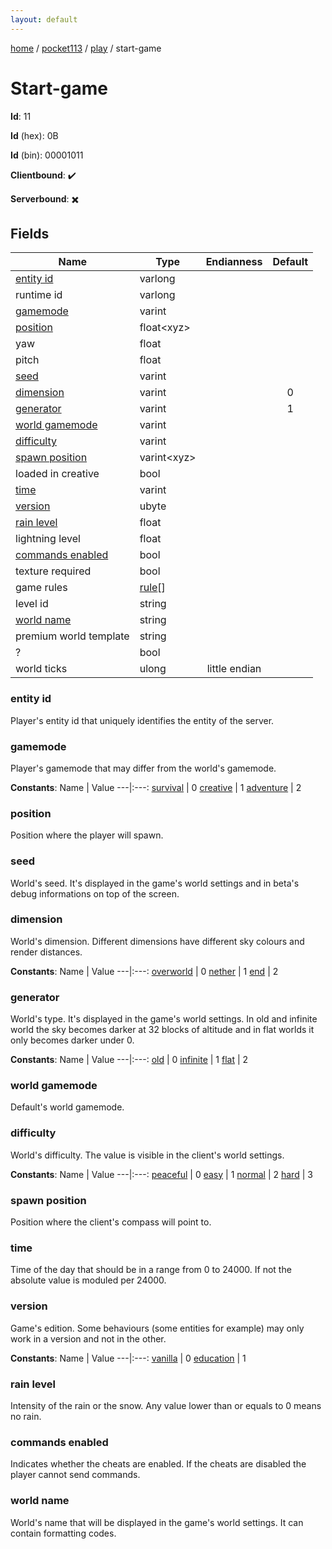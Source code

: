 ```yaml
---
layout: default
---
```


[home](/)  /  [pocket113](/protocol/pocket113)  /  [play](/protocol/pocket113/play)  /  start-game

# Start-game

**Id**: 11

**Id** (hex): 0B

**Id** (bin): 00001011

**Clientbound**: ✔️

**Serverbound**: ✖️

## Fields

Name | Type | Endianness | Default
---|---|:---:|:---:
[entity id](#entity-id) | varlong |  | 
runtime id | varlong |  | 
[gamemode](#gamemode) | varint |  | 
[position](#position) | float&lt;xyz&gt; |  | 
yaw | float |  | 
pitch | float |  | 
[seed](#seed) | varint |  | 
[dimension](#dimension) | varint |  | 0
[generator](#generator) | varint |  | 1
[world gamemode](#world-gamemode) | varint |  | 
[difficulty](#difficulty) | varint |  | 
[spawn position](#spawn-position) | varint&lt;xyz&gt; |  | 
loaded in creative | bool |  | 
[time](#time) | varint |  | 
[version](#version) | ubyte |  | 
[rain level](#rain-level) | float |  | 
lightning level | float |  | 
[commands enabled](#commands-enabled) | bool |  | 
texture required | bool |  | 
game rules | [rule](/protocol/pocket113/types/rule)[] |  | 
level id | string |  | 
[world name](#world-name) | string |  | 
premium world template | string |  | 
? | bool |  | 
world ticks | ulong | little endian | 

### entity id

Player's entity id that uniquely identifies the entity of the server.

### gamemode

Player's gamemode that may differ from the world's gamemode.

**Constants**:
Name | Value
---|:---:
[survival](gamemode_survival) | 0
[creative](gamemode_creative) | 1
[adventure](gamemode_adventure) | 2

### position

Position where the player will spawn.

### seed

World's seed. It's displayed in the game's world settings and in beta's debug informations on top of the screen.

### dimension

World's dimension. Different dimensions have different sky colours and render distances.

**Constants**:
Name | Value
---|:---:
[overworld](dimension_overworld) | 0
[nether](dimension_nether) | 1
[end](dimension_end) | 2

### generator

World's type. It's displayed in the game's world settings.
In old and infinite world the sky becomes darker at 32 blocks of altitude and in flat worlds it only becomes darker under 0.

**Constants**:
Name | Value
---|:---:
[old](generator_old) | 0
[infinite](generator_infinite) | 1
[flat](generator_flat) | 2

### world gamemode

Default's world gamemode.

### difficulty

World's difficulty. The value is visible in the client's world settings.

**Constants**:
Name | Value
---|:---:
[peaceful](difficulty_peaceful) | 0
[easy](difficulty_easy) | 1
[normal](difficulty_normal) | 2
[hard](difficulty_hard) | 3

### spawn position

Position where the client's compass will point to.

### time

Time of the day that should be in a range from 0 to 24000. If not the absolute value is moduled per 24000.

### version

Game's edition. Some behaviours (some entities for example) may only work in a version and not in the other.

**Constants**:
Name | Value
---|:---:
[vanilla](version_vanilla) | 0
[education](version_education) | 1

### rain level

Intensity of the rain or the snow. Any value lower than or equals to 0 means no rain.

### commands enabled

Indicates whether the cheats are enabled. If the cheats are disabled the player cannot send commands.

### world name

World's name that will be displayed in the game's world settings. It can contain formatting codes.

